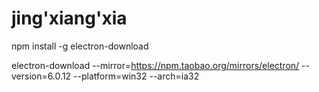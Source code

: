 # jing'xiang'xia
npm install -g electron-download

electron-download --mirror=https://npm.taobao.org/mirrors/electron/ --version=6.0.12 --platform=win32 --arch=ia32